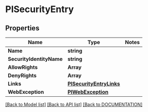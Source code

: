 # PISecurityEntry

## Properties
Name | Type | Notes
------------ | ------------- | -------------
**Name** | **string**
**SecurityIdentityName** | **string**
**AllowRights** | **Array<string>**
**DenyRights** | **Array<string>**
**Links** | **[**PISecurityEntryLinks**](../models/PISecurityEntryLinks.md)**
**WebException** | **[**PIWebException**](../models/PIWebException.md)**

[[Back to Model list]](../../DOCUMENTATION.md#documentation-for-models) [[Back to API list]](../../DOCUMENTATION.md#documentation-for-api-endpoints) [[Back to DOCUMENTATION]](../../DOCUMENTATION.md)
